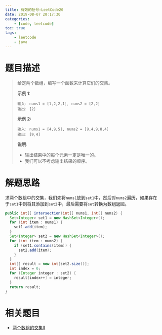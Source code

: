 ```yaml
---
title: 有效的括号—LeetCode20
date: 2019-08-07 20:17:30
categories: 
	- [code, leetcode]
toc: true
tags: 
	- leetcode
	- java
---
```


# 题目描述

> 给定两个数组，编写一个函数来计算它们的交集。
>
> **示例 1:**
>
> ```
> 输入: nums1 = [1,2,2,1], nums2 = [2,2]
> 输出: [2]
> ```
>
> **示例 2:**
>
> ```
> 输入: nums1 = [4,9,5], nums2 = [9,4,9,8,4]
> 输出: [9,4]
> ```
>
> **说明:**
>
> - 输出结果中的每个元素一定是唯一的。
> - 我们可以不考虑输出结果的顺序。

<!--more-->

# 解题思路

求两个数组中的交集，我们先将`nums1`放到`set1`中，然后对`nums2`遍历，如果存在于`set1`中则将其添加到`set2`中，最后需要将`set`转换为数组返回。

```java
public int[] intersection(int[] nums1, int[] nums2) {
  Set<Integer> set1 = new HashSet<Integer>();
  for (int item : nums1) {
    set1.add(item);
  }
  Set<Integer> set2 = new HashSet<Integer>();
  for (int item : nums2) {
    if (set1.contains(item)) {
      set2.add(item);
    }
  }
  int[] result = new int[set2.size()];
  int index = 0;
  for (Integer integer : set2) {
    result[index++] = integer;
  }
  return result;
}
```

# 相关题目

- [两个数组的交集II](https://www.liunaijie.top/)